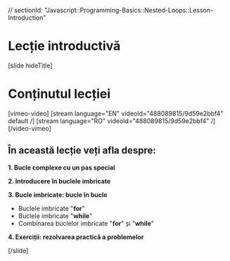 // sectionId: "Javascript::Programming-Basics::Nested-Loops::Lesson-Introduction"

# Lecție introductivă

[slide hideTitle]

# Conținutul lecției

[vimeo-video]
[stream language="EN" videoId="488089815/9d59e2bbf4" default /]
[stream language="RO" videoId="488089815/9d59e2bbf4"  /]
[/video-vimeo]

## În această lecție veți afla despre:

**1. Bucle complexe cu un pas special**

**2. Introducere în buclele imbricate**

**3. Bucle imbricate: bucle în bucle**
- Buclele imbricate "**for**"
- Buclele imbricate "**while**"
- Combinarea buclelor imbricate "**for**" și "**while**"

**4. Exerciții: rezolvarea practică a problemelor**

[/slide]